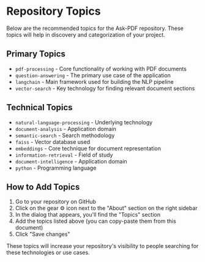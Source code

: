 # Repository Topics

Below are the recommended topics for the Ask-PDF repository. These topics will help in discovery and categorization of your project.

## Primary Topics
- `pdf-processing` - Core functionality of working with PDF documents
- `question-answering` - The primary use case of the application
- `langchain` - Main framework used for building the NLP pipeline
- `vector-search` - Key technology for finding relevant document sections

## Technical Topics
- `natural-language-processing` - Underlying technology
- `document-analysis` - Application domain
- `semantic-search` - Search methodology
- `faiss` - Vector database used
- `embeddings` - Core technique for document representation
- `information-retrieval` - Field of study
- `document-intelligence` - Application domain
- `python` - Programming language

## How to Add Topics
1. Go to your repository on GitHub
2. Click on the gear ⚙️ icon next to the "About" section on the right sidebar
3. In the dialog that appears, you'll find the "Topics" section
4. Add the topics listed above (you can copy-paste them from this document)
5. Click "Save changes"

These topics will increase your repository's visibility to people searching for these technologies or use cases.
